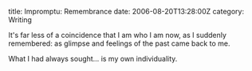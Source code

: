 title: Impromptu: Remembrance
date: 2006-08-20T13:28:00Z
category: Writing

It's far less of a coincidence that I am who I am now, as I suddenly remembered: as glimpse and feelings of the past came back to me.

What I had always sought… is my own individuality.
